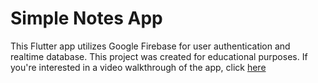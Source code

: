 # Simple Notes App

This Flutter app utilizes Google Firebase for user authentication and realtime database. This project was created for educational purposes. If you're interested in a video walkthrough of the app, click [here](https://www.youtube.com/watch?v=t_91jTG94Hw)
